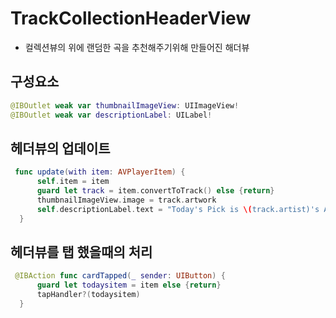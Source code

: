#  TrackCollectionHeaderView
- 컬렉션뷰의 위에 랜덤한 곡을 추천해주기위해 만들어진 해더뷰
## 구성요소
  ```swift
  @IBOutlet weak var thumbnailImageView: UIImageView!
  @IBOutlet weak var descriptionLabel: UILabel!
  ```
## 헤더뷰의 업데이트
  ```swift
   func update(with item: AVPlayerItem) {
        self.item = item
        guard let track = item.convertToTrack() else {return}
        thumbnailImageView.image = track.artwork
        self.descriptionLabel.text = "Today's Pick is \(track.artist)'s Album - \(track.albumName), Let'Listen"
    }
  ```

## 헤더뷰를 탭 했을때의 처리
  ```swift
   @IBAction func cardTapped(_ sender: UIButton) {
        guard let todaysitem = item else {return}
        tapHandler?(todaysitem)
    }
  ```
